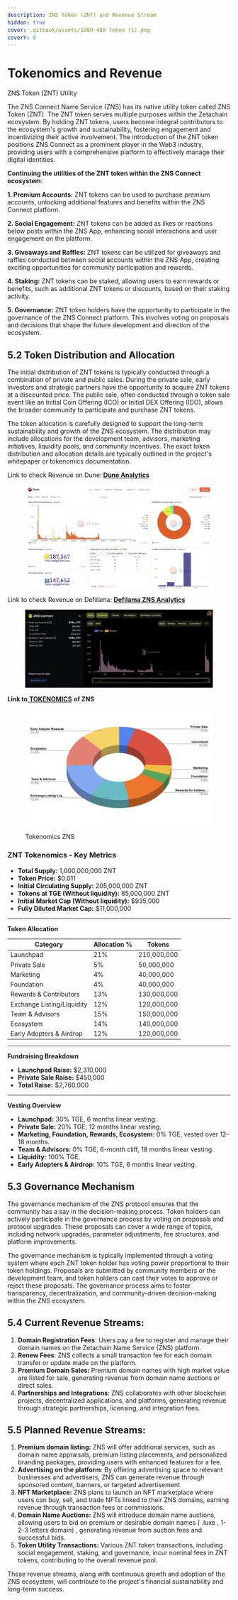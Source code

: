 ```yaml
---
description: ZNS Token (ZNT) and Revenue Stream
hidden: true
cover: .gitbook/assets/1990-480 Token (1).png
coverY: 0
---
```


# Tokenomics and Revenue

&#x20;ZNS Token (ZNT) Utility

&#x20;The ZNS Connect Name Service (ZNS) has its native utility token called ZNS Token (ZNT). The ZNT token serves multiple purposes within the Zetachain ecosystem. By holding ZNT tokens, users become integral contributors to the ecosystem's growth and sustainability, fostering engagement and incentivizing their active involvement. The introduction of the ZNT token positions ZNS Connect as a prominent player in the Web3 industry, providing users with a comprehensive platform to effectively manage their digital identities.

**Continuing the utilities of the ZNT token within the ZNS Connect ecosystem**:

**1. Premium Accounts:** ZNT tokens can be used to purchase premium accounts, unlocking additional features and benefits within the ZNS Connect platform.

**2. Social Engagement:** ZNT tokens can be added as likes or reactions below posts within the ZNS App, enhancing social interactions and user engagement on the platform.

**3. Giveaways and Raffles:** ZNT tokens can be utilized for giveaways and raffles conducted between social accounts within the ZNS App, creating exciting opportunities for community participation and rewards.

**4. Staking:** ZNT tokens can be staked, allowing users to earn rewards or benefits, such as additional ZNT tokens or discounts, based on their staking activity.

**5. Governance:** ZNT token holders have the opportunity to participate in the governance of the ZNS Connect platform. This involves voting on proposals and decisions that shape the future development and direction of the ecosystem.

## 5.2 Token Distribution and Allocation

The initial distribution of ZNT tokens is typically conducted through a combination of private and public sales. During the private sale, early investors and strategic partners have the opportunity to acquire ZNT tokens at a discounted price. The public sale, often conducted through a token sale event like an Initial Coin Offering (ICO) or Initial DEX Offering (IDO), allows the broader community to participate and purchase ZNT tokens.

The token allocation is carefully designed to support the long-term sustainability and growth of the ZNS ecosystem. The distribution may include allocations for the development team, advisors, marketing initiatives, liquidity pools, and community incentives. The exact token distribution and allocation details are typically outlined in the project's whitepaper or tokenomics documentation.

Link to check Revenue on Dune: [**Dune Analytics** ](https://dune.com/zns/zns-connect)

<figure><img src=".gitbook/assets/Screenshot 2025-01-20 at 18.04.42.png" alt=""><figcaption></figcaption></figure>

Link to check Revenue on Defilama: [**Defilama ZNS Analytics**](https://defillama.com/protocol/zns-connect)

<figure><img src=".gitbook/assets/Screenshot 2025-01-20 at 18.03.26.png" alt=""><figcaption></figcaption></figure>

**Link to**[ **TOKENOMICS**](https://docs.google.com/spreadsheets/d/1cN8863A6sMBvZYKYS8faTlnjbZqEcK19nqqD4TeT9Dk/edit?usp=sharing) **of ZNS**

<figure><img src=".gitbook/assets/Screenshot 2025-01-20 at 18.00.23.png" alt=""><figcaption><p>Tokenomics ZNS</p></figcaption></figure>

### **ZNT Tokenomics - Key Metrics**

* **Total Supply:** 1,000,000,000 ZNT
* **Token Price:** $0.011
* **Initial Circulating Supply:** 205,000,000 ZNT
* **Tokens at TGE (Without liquidity):** 85,000,000 ZNT
* **Initial Market Cap (Without liquidity):** $935,000
* **Fully Diluted Market Cap:** $11,000,000

***

**Token Allocation**

| **Category**               | **Allocation %** | **Tokens**  |
| -------------------------- | ---------------- | ----------- |
| Launchpad                  | 21%              | 210,000,000 |
| Private Sale               | 5%               | 50,000,000  |
| Marketing                  | 4%               | 40,000,000  |
| Foundation                 | 4%               | 40,000,000  |
| Rewards & Contributors     | 13%              | 130,000,000 |
| Exchange Listing/Liquidity | 12%              | 120,000,000 |
| Team & Advisors            | 15%              | 150,000,000 |
| Ecosystem                  | 14%              | 140,000,000 |
| Early Adopters & Airdrop   | 12%              | 120,000,000 |

***

**Fundraising Breakdown**

* **Launchpad Raise:** $2,310,000
* **Private Sale Raise:** $450,000
* **Total Raise:** $2,760,000

***

**Vesting Overview**

* **Launchpad:** 30% TGE, 6 months linear vesting.
* **Private Sale:** 20% TGE, 12 months linear vesting.
* **Marketing, Foundation, Rewards, Ecosystem:** 0% TGE, vested over 12–18 months.
* **Team & Advisors:** 0% TGE, 6-month cliff, 18 months linear vesting.
* **Liquidity:** 100% TGE.
* **Early Adopters & Airdrop:** 10% TGE, 6 months linear vesting.

## 5.3 Governance Mechanism

The governance mechanism of the ZNS protocol ensures that the community has a say in the decision-making process. Token holders can actively participate in the governance process by voting on proposals and protocol upgrades. These proposals can cover a wide range of topics, including network upgrades, parameter adjustments, fee structures, and platform improvements.

The governance mechanism is typically implemented through a voting system where each ZNT token holder has voting power proportional to their token holdings. Proposals are submitted by community members or the development team, and token holders can cast their votes to approve or reject these proposals. The governance process aims to foster transparency, decentralization, and community-driven decision-making within the ZNS ecosystem.

## 5.4 Current Revenue Streams:

1. **Domain Registration Fees**: Users pay a fee to register and manage their domain names on the Zetachain Name Service (ZNS) platform.
2. **Renew Fees**: ZNS collects a small transaction fee for each domain transfer or update made on the platform.
3. **Premium Domain Sales:** Premium domain names with high market value are listed for sale, generating revenue from domain name auctions or direct sales.
4. **Partnerships and Integrations**: ZNS collaborates with other blockchain projects, decentralized applications, and platforms, generating revenue through strategic partnerships, licensing, and integration fees.

## 5.5  Planned Revenue Streams:

1. **Premium domain listing:** ZNS will offer additional services, such as domain name appraisals, premium listing placements, and personalized branding packages, providing users with enhanced features for a fee.
2. **Advertising on the platform**: By offering advertising space to relevant businesses and advertisers, ZNS can generate revenue through sponsored content, banners, or targeted advertisement.
3. **NFT Marketplace:** ZNS plans to launch an NFT marketplace where users can buy, sell, and trade NFTs linked to their ZNS domains, earning revenue through transaction fees or commissions.
4. **Domain Name Auctions:** ZNS will introduce domain name auctions, allowing users to bid on premium or desirable domain names ( .luxe , 1-2-3 letters domain) , generating revenue from auction fees and successful bids.
5. **Token Utility Transactions:** Various ZNT token transactions, including social engagement, staking, and governance, incur nominal fees in ZNT tokens, contributing to the overall revenue pool.

These revenue streams, along with continuous growth and adoption of the ZNS ecosystem, will contribute to the project's financial sustainability and long-term success.
